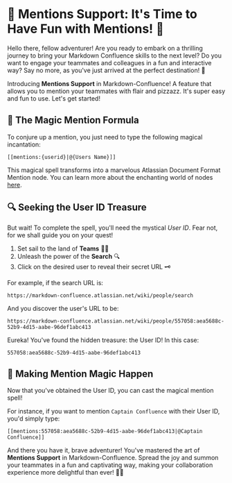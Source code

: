# 🚀 Mentions Support: It's Time to Have Fun with Mentions! 🎉

Hello there, fellow adventurer! Are you ready to embark on a thrilling journey to bring your Markdown Confluence skills to the next level? Do you want to engage your teammates and colleagues in a fun and interactive way? Say no more, as you've just arrived at the perfect destination! 🌟

Introducing **Mentions Support** in Markdown-Confluence! A feature that allows you to mention your teammates with flair and pizzazz. It's super easy and fun to use. Let's get started!

## 🎩 The Magic Mention Formula

To conjure up a mention, you just need to type the following magical incantation:

```
[[mentions:{userid}|@{Users Name}]]
```

This magical spell transforms into a marvelous Atlassian Document Format Mention node. You can learn more about the enchanting world of nodes [here](https://developer.atlassian.com/cloud/jira/platform/apis/document/nodes/mention/).

## 🔍 Seeking the User ID Treasure

But wait! To complete the spell, you'll need the mystical _User ID_. Fear not, for we shall guide you on your quest!

1. Set sail to the land of **Teams** 🏴‍☠️
2. Unleash the power of the **Search** 🔍
3. Click on the desired user to reveal their secret URL 🗝️

For example, if the search URL is:
```
https://markdown-confluence.atlassian.net/wiki/people/search
```

And you discover the user's URL to be:
```
https://markdown-confluence.atlassian.net/wiki/people/557058:aea5688c-52b9-4d15-aabe-96def1abc413
```

Eureka! You've found the hidden treasure: the User ID! In this case:
```
557058:aea5688c-52b9-4d15-aabe-96def1abc413
```

## 🌈 Making Mention Magic Happen

Now that you've obtained the User ID, you can cast the magical mention spell!

For instance, if you want to mention `Captain Confluence` with their User ID, you'd simply type:
```
[[mentions:557058:aea5688c-52b9-4d15-aabe-96def1abc413|@Captain Confluence]]
```

And there you have it, brave adventurer! You've mastered the art of **Mentions Support** in Markdown-Confluence. Spread the joy and summon your teammates in a fun and captivating way, making your collaboration experience more delightful than ever! 🎊🎉